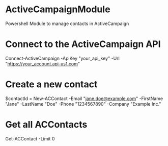 # ActiveCampaignModule
Powershell Module to manage contacts in ActiveCampaign

# Connect to the ActiveCampaign API
Connect-ActiveCampaign -ApiKey "your_api_key" -Url "https://your_account.api-us1.com"

# Create a new contact
$contactId = New-ACContact -Email "jane.doe@example.com" -FirstName "Jane" -LastName "Doe" -Phone "1234567890" -Company "Example Inc."

# Get all ACContacts
Get-ACContact -Limit 0
